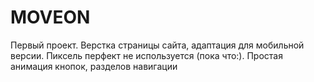 # MOVEON
Первый проект. Верстка страницы сайта, адаптация для мобильной версии. Пиксель перфект не используется (пока что:). Простая анимация кнопок, разделов навигации
